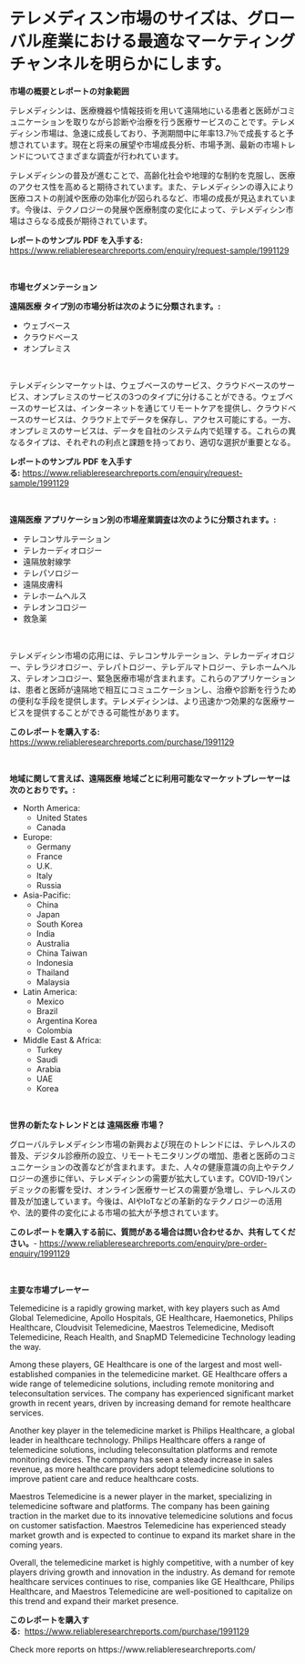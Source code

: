 <p><h1>テレメディスン市場のサイズは、グローバル産業における最適なマーケティングチャンネルを明らかにします。</h1></p><p><strong>市場の概要とレポートの対象範囲</strong></p>
<p><p>テレメディシンは、医療機器や情報技術を用いて遠隔地にいる患者と医師がコミュニケーションを取りながら診断や治療を行う医療サービスのことです。テレメディシン市場は、急速に成長しており、予測期間中に年率13.7％で成長すると予想されています。現在と将来の展望や市場成長分析、市場予測、最新の市場トレンドについてさまざまな調査が行われています。</p><p>テレメディシンの普及が進むことで、高齢化社会や地理的な制約を克服し、医療のアクセス性を高めると期待されています。また、テレメディシンの導入により医療コストの削減や医療の効率化が図られるなど、市場の成長が見込まれています。今後は、テクノロジーの発展や医療制度の変化によって、テレメディシン市場はさらなる成長が期待されています。</p></p>
<p><strong>レポートのサンプル PDF を入手する:</strong> <a href="https://www.reliableresearchreports.com/enquiry/request-sample/1991129">https://www.reliableresearchreports.com/enquiry/request-sample/1991129</a></p>
<p>&nbsp;</p>
<p><strong>市場セグメンテーション</strong></p>
<p><strong>遠隔医療 タイプ別の市場分析は次のように分類されます。:</strong></p>
<p><ul><li>ウェブベース</li><li>クラウドベース</li><li>オンプレミス</li></ul></p>
<p>&nbsp;</p>
<p><p>テレメディシンマーケットは、ウェブベースのサービス、クラウドベースのサービス、オンプレミスのサービスの3つのタイプに分けることができる。ウェブベースのサービスは、インターネットを通じてリモートケアを提供し、クラウドベースのサービスは、クラウド上でデータを保存し、アクセス可能にする。一方、オンプレミスのサービスは、データを自社のシステム内で処理する。これらの異なるタイプは、それぞれの利点と課題を持っており、適切な選択が重要となる。</p></p>
<p><strong>レポートのサンプル PDF を入手する:</strong>&nbsp;<a href="https://www.reliableresearchreports.com/enquiry/request-sample/1991129">https://www.reliableresearchreports.com/enquiry/request-sample/1991129</a></p>
<p>&nbsp;</p>
<p><strong> 遠隔医療 アプリケーション別の市場産業調査は次のように分類されます。:</strong></p>
<p><ul><li>テレコンサルテーション</li><li>テレカーディオロジー</li><li>遠隔放射線学</li><li>テレパソロジー</li><li>遠隔皮膚科</li><li>テレホームヘルス</li><li>テレオンコロジー</li><li>救急薬</li></ul></p>
<p>&nbsp;</p>
<p><p>テレメディシン市場の応用には、テレコンサルテーション、テレカーディオロジー、テレラジオロジー、テレパトロジー、テレデルマトロジー、テレホームヘルス、テレオンコロジー、緊急医療市場が含まれます。これらのアプリケーションは、患者と医師が遠隔地で相互にコミュニケーションし、治療や診断を行うための便利な手段を提供します。テレメディシンは、より迅速かつ効果的な医療サービスを提供することができる可能性があります。</p></p>
<p><strong>このレポートを購入する:</strong>&nbsp; <a href="https://www.reliableresearchreports.com/purchase/1991129">https://www.reliableresearchreports.com/purchase/1991129</a></p>
<p>&nbsp;</p>
<p><strong>地域に関して言えば、遠隔医療 地域ごとに利用可能なマーケットプレーヤーは次のとおりです。:</strong></p>
<p><ul>
    <li>
        North America:
        <ul>
            <li>United States</li>
            <li>Canada</li>
        </ul>
    </li>
    <li>
        Europe:
        <ul>
            <li>Germany</li>
            <li>France</li>
            <li>U.K.</li>
            <li>Italy</li>
            <li>Russia</li>
        </ul>
    </li>
    <li>
        Asia-Pacific:
        <ul>
            <li>China</li>
            <li>Japan</li>
            <li>South Korea</li>
            <li>India</li>
            <li>Australia</li>
            <li>China Taiwan</li>
            <li>Indonesia</li>
            <li>Thailand</li>
            <li>Malaysia</li>
        </ul>
    </li>
    <li>
        Latin America:
        <ul>
            <li>Mexico</li>
            <li>Brazil</li>
            <li>Argentina Korea</li>
            <li>Colombia</li>
        </ul>
    </li>
    <li>
        Middle East & Africa:
        <ul>
            <li>Turkey</li>
            <li>Saudi</li>
            <li>Arabia</li>
            <li>UAE</li>
            <li>Korea</li>
        </ul>
    </li>
    </ul></p>
<p>&nbsp;</p>
<p><strong>世界の新たなトレンドとは 遠隔医療 市場？</strong></p>
<p><p>グローバルテレメディシン市場の新興および現在のトレンドには、テレヘルスの普及、デジタル診療所の設立、リモートモニタリングの増加、患者と医師のコミュニケーションの改善などが含まれます。また、人々の健康意識の向上やテクノロジーの進歩に伴い、テレメディシンの需要が拡大しています。COVID-19パンデミックの影響を受け、オンライン医療サービスの需要が急増し、テレヘルスの普及が加速しています。今後は、AIやIoTなどの革新的なテクノロジーの活用や、法的要件の変化による市場の拡大が予想されています。</p></p>
<p><strong>このレポートを購入する前に、質問がある場合は問い合わせるか、共有してください。</strong>- <a href="https://www.reliableresearchreports.com/enquiry/pre-order-enquiry/1991129">https://www.reliableresearchreports.com/enquiry/pre-order-enquiry/1991129</a></p>
<p>&nbsp;</p>
<p><strong>主要な市場プレーヤー</strong></p>
<p><p>Telemedicine is a rapidly growing market, with key players such as Amd Global Telemedicine, Apollo Hospitals, GE Healthcare, Haemonetics, Philips Healthcare, Cloudvisit Telemedicine, Maestros Telemedicine, Medisoft Telemedicine, Reach Health, and SnapMD Telemedicine Technology leading the way.</p><p>Among these players, GE Healthcare is one of the largest and most well-established companies in the telemedicine market. GE Healthcare offers a wide range of telemedicine solutions, including remote monitoring and teleconsultation services. The company has experienced significant market growth in recent years, driven by increasing demand for remote healthcare services.</p><p>Another key player in the telemedicine market is Philips Healthcare, a global leader in healthcare technology. Philips Healthcare offers a range of telemedicine solutions, including teleconsultation platforms and remote monitoring devices. The company has seen a steady increase in sales revenue, as more healthcare providers adopt telemedicine solutions to improve patient care and reduce healthcare costs.</p><p>Maestros Telemedicine is a newer player in the market, specializing in telemedicine software and platforms. The company has been gaining traction in the market due to its innovative telemedicine solutions and focus on customer satisfaction. Maestros Telemedicine has experienced steady market growth and is expected to continue to expand its market share in the coming years.</p><p>Overall, the telemedicine market is highly competitive, with a number of key players driving growth and innovation in the industry. As demand for remote healthcare services continues to rise, companies like GE Healthcare, Philips Healthcare, and Maestros Telemedicine are well-positioned to capitalize on this trend and expand their market presence.</p></p>
<p><strong>このレポートを購入する:</strong>&nbsp;&nbsp;<a href="https://www.reliableresearchreports.com/purchase/1991129">https://www.reliableresearchreports.com/purchase/1991129</a></p>
<p>Check more reports on https://www.reliableresearchreports.com/</p>